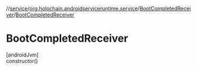 //[service](../../../index.md)/[org.holochain.androidserviceruntime.service](../index.md)/[BootCompletedReceiver](index.md)/[BootCompletedReceiver](-boot-completed-receiver.md)

# BootCompletedReceiver

[androidJvm]\
constructor()